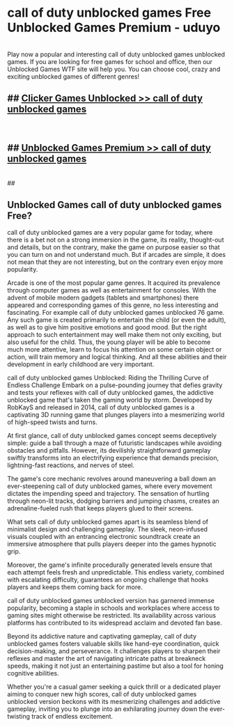 # call of duty unblocked games  Free Unblocked Games Premium - uduyo <br>
<br>
Play now a popular and interesting call of duty unblocked games unblocked games. If you are looking for free games for school and office, then our Unblocked Games WTF site will help you. You can choose cool, crazy and exciting unblocked games of different genres!


## ##  [Clicker Games Unblocked >> call of duty unblocked games](http://freeplayer.one?title=call_of_duty_unblocked_games&ref=UGames)
  <br>

##  ## [Unblocked Games Premium >> call of duty unblocked games](http://freeplayer.one?title=call_of_duty_unblocked_games&ref=UGames)
  <br>
  ##



## Unblocked Games call of duty unblocked games Free?

call of duty unblocked games are a very popular game for today, where there is a bet not on a strong immersion in the game, its reality, thought-out and details, but on the contrary, make the game on purpose easier so that you can turn on and not understand much. But if arcades are simple, it does not mean that they are not interesting, but on the contrary even enjoy more popularity.

Arcade is one of the most popular game genres. It acquired its prevalence through computer games as well as entertainment for consoles. With the advent of mobile modern gadgets (tablets and smartphones) there appeared and corresponding games of this genre, no less interesting and fascinating. For example call of duty unblocked games unblocked 76 game. Any such game is created primarily to entertain the child (or even the adult), as well as to give him positive emotions and good mood. But the right approach to such entertainment may well make them not only exciting, but also useful for the child. Thus, the young player will be able to become much more attentive, learn to focus his attention on some certain object or action, will train memory and logical thinking. And all these abilities and their development in early childhood are very important.

call of duty unblocked games Unblocked: Riding the Thrilling Curve of Endless Challenge
Embark on a pulse-pounding journey that defies gravity and tests your reflexes with call of duty unblocked games, the addictive unblocked game that's taken the gaming world by storm. Developed by RobKayS and released in 2014, call of duty unblocked games is a captivating 3D running game that plunges players into a mesmerizing world of high-speed twists and turns.

At first glance, call of duty unblocked games concept seems deceptively simple: guide a ball through a maze of futuristic landscapes while avoiding obstacles and pitfalls. However, its devilishly straightforward gameplay swiftly transforms into an electrifying experience that demands precision, lightning-fast reactions, and nerves of steel.

The game's core mechanic revolves around maneuvering a ball down an ever-steepening call of duty unblocked games, where every movement dictates the impending speed and trajectory. The sensation of hurtling through neon-lit tracks, dodging barriers and jumping chasms, creates an adrenaline-fueled rush that keeps players glued to their screens.

What sets call of duty unblocked games apart is its seamless blend of minimalist design and challenging gameplay. The sleek, neon-infused visuals coupled with an entrancing electronic soundtrack create an immersive atmosphere that pulls players deeper into the games hypnotic grip.

Moreover, the game's infinite procedurally generated levels ensure that each attempt feels fresh and unpredictable. This endless variety, combined with escalating difficulty, guarantees an ongoing challenge that hooks players and keeps them coming back for more.

call of duty unblocked games unblocked version has garnered immense popularity, becoming a staple in schools and workplaces where access to gaming sites might otherwise be restricted. Its availability across various platforms has contributed to its widespread acclaim and devoted fan base.

Beyond its addictive nature and captivating gameplay, call of duty unblocked games fosters valuable skills like hand-eye coordination, quick decision-making, and perseverance. It challenges players to sharpen their reflexes and master the art of navigating intricate paths at breakneck speeds, making it not just an entertaining pastime but also a tool for honing cognitive abilities.

Whether you're a casual gamer seeking a quick thrill or a dedicated player aiming to conquer new high scores, call of duty unblocked games unblocked version beckons with its mesmerizing challenges and addictive gameplay, inviting you to plunge into an exhilarating journey down the ever-twisting track of endless excitement.